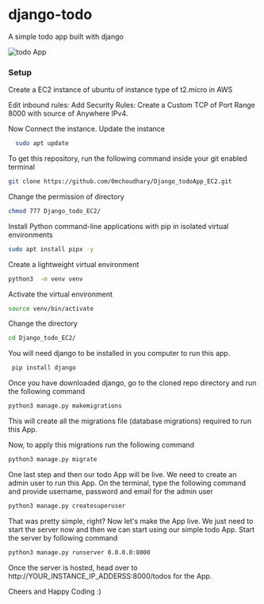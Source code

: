 # django-todo
A simple todo app built with django

![todo App](https://raw.githubusercontent.com/shreys7/django-todo/develop/staticfiles/todoApp.png)
### Setup

Create a EC2 instance of ubuntu of instance type of t2.micro in AWS

Edit inbound rules:
    Add Security Rules:
      Create a Custom TCP of Port Range 8000 with source of Anywhere IPv4.

Now Connect the instance.
Update the instance
```bash
  sudo apt update
```

To get this repository, run the following command inside your git enabled terminal
```bash
git clone https://github.com/0mchoudhary/Django_todoApp_EC2.git
```

Change the permission of directory
```bash
chmod 777 Django_todo_EC2/
```

Install Python command-line applications with pip in isolated virtual environments
```bash
sudo apt install pipx -y
```

Create a lightweight virtual environment 
```bash
python3  -m venv venv
```

Activate the virtual environment
```bash
source venv/bin/activate
```

Change the directory
```bash
cd Django_todo_EC2/
```

You will need django to be installed in you computer to run this app.
```bash
 pip install django
```

Once you have downloaded django, go to the cloned repo directory and run the following command

```bash
python3 manage.py makemigrations
```

This will create all the migrations file (database migrations) required to run this App.

Now, to apply this migrations run the following command
```bash
python3 manage.py migrate
```

One last step and then our todo App will be live. We need to create an admin user to run this App. On the terminal, type the following command and provide username, password and email for the admin user
```bash
python3 manage.py createsuperuser
```

That was pretty simple, right? Now let's make the App live. We just need to start the server now and then we can start using our simple todo App. Start the server by following command

```bash
python3 manage.py runserver 0.0.0.0:8000
```

Once the server is hosted, head over to http://YOUR_INSTANCE_IP_ADDERSS:8000/todos for the App.

Cheers and Happy Coding :)
